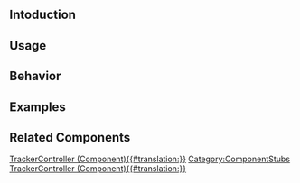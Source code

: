 <languages></languages> <translate>

## Intoduction

## Usage

## Behavior

## Examples

## Related Components

</translate>

[TrackerController
(Component){{#translation:}}](Category:Components{{#translation:}} "wikilink")
[Category:ComponentStubs](Category:ComponentStubs "wikilink")
[TrackerController
(Component){{#translation:}}](Category:Components:Users{{#translation:}} "wikilink")